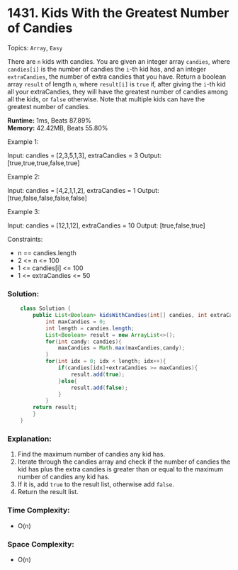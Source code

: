 # 1431. Kids With the Greatest Number of Candies
Topics: `Array`, `Easy`

There are `n` kids with candies. You are given an integer array `candies`, where `candies[i]` is the number of candies the `i`-th kid has, and an integer `extraCandies`, the number of extra candies that you have.
Return a boolean array `result` of length `n`, where `result[i]` is `true` if, after giving the `i`-th kid all your extraCandies, they will have the greatest number of candies among all the kids, or `false` otherwise.
Note that multiple kids can have the greatest number of candies.

**Runtime:** 1ms, Beats 87.89%  
**Memory:** 42.42MB, Beats 55.80%

Example 1:

Input: candies = [2,3,5,1,3], extraCandies = 3
Output: [true,true,true,false,true] 

Example 2:

Input: candies = [4,2,1,1,2], extraCandies = 1
Output: [true,false,false,false,false]

Example 3:

Input: candies = [12,1,12], extraCandies = 10
Output: [true,false,true]

Constraints:

- n == candies.length
- 2 <= n <= 100
- 1 <= candies[i] <= 100
- 1 <= extraCandies <= 50

### Solution:
```java
    class Solution {
        public List<Boolean> kidsWithCandies(int[] candies, int extraCandies) {
            int maxCandies = 0;
            int length = candies.length;
            List<Boolean> result = new ArrayList<>();
            for(int candy: candies){
                maxCandies = Math.max(maxCandies,candy);
            }
            for(int idx = 0; idx < length; idx++){
                if(candies[idx]+extraCandies >= maxCandies){
                    result.add(true);
                }else{
                    result.add(false);
                }
            }
        return result;
        }
    }
```

### Explanation:

1. Find the maximum number of candies any kid has.
2. Iterate through the candies array and check if the number of candies the kid has plus the extra candies is greater than or equal to the maximum number of candies any kid has.
3. If it is, add `true` to the result list, otherwise add `false`.
4. Return the result list.

### Time Complexity:
- O(n)

### Space Complexity:
- O(n)